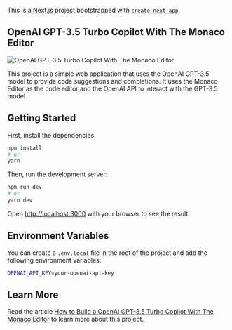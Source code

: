 This is a [Next.js](https://nextjs.org/) project bootstrapped with [`create-next-app`](https://github.com/vercel/next.js/tree/canary/packages/create-next-app).

## OpenAI GPT-3.5 Turbo Copilot With The Monaco Editor
<img src="https://cdn-images-1.medium.com/v2/resize:fit:1600/1*xeaGhvKPb7YpEiaLo0WYTg.png" alt="OpenAI GPT-3.5 Turbo Copilot With The Monaco Editor" />

This project is a simple web application that uses the OpenAI GPT-3.5 model to provide code suggestions and completions. It uses the Monaco Editor as the code editor and the OpenAI API to interact with the GPT-3.5 model.

## Getting Started

First, install the dependencies:

```bash
npm install
# or
yarn
```

Then, run the development server:

```bash
npm run dev
# or
yarn dev
```

Open [http://localhost:3000](http://localhost:3000) with your browser to see the result.

## Environment Variables
You can create a `.env.local` file in the root of the project and add the following environment variables:

```bash
OPENAI_API_KEY=your-openai-api-key
```

## Learn More
Read the article [How to Build a OpenAI GPT-3.5 Turbo Copilot With The Monaco Editor](https://www.freecodecamp.org/news/build-openai-gpt-3-5-turbo-copilot-monaco-editor/) to learn more about this project.